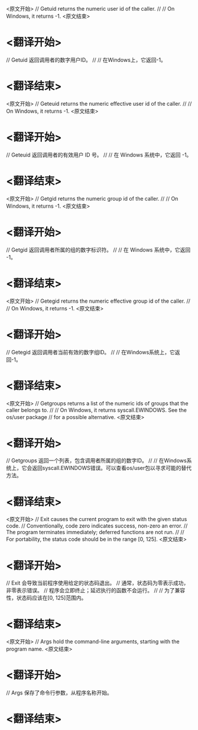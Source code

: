 
<原文开始>
// Getuid returns the numeric user id of the caller.
//
// On Windows, it returns -1.
<原文结束>

# <翻译开始>
// Getuid 返回调用者的数字用户ID。
//
// 在Windows上，它返回-1。
# <翻译结束>


<原文开始>
// Geteuid returns the numeric effective user id of the caller.
//
// On Windows, it returns -1.
<原文结束>

# <翻译开始>
// Geteuid 返回调用者的有效用户 ID 号。
// 
// 在 Windows 系统中，它返回 -1。
# <翻译结束>


<原文开始>
// Getgid returns the numeric group id of the caller.
//
// On Windows, it returns -1.
<原文结束>

# <翻译开始>
// Getgid 返回调用者所属的组的数字标识符。
//
// 在 Windows 系统中，它返回 -1。
# <翻译结束>


<原文开始>
// Getegid returns the numeric effective group id of the caller.
//
// On Windows, it returns -1.
<原文结束>

# <翻译开始>
// Getegid 返回调用者当前有效的数字组ID。
//
// 在Windows系统上，它返回-1。
# <翻译结束>


<原文开始>
// Getgroups returns a list of the numeric ids of groups that the caller belongs to.
//
// On Windows, it returns syscall.EWINDOWS. See the os/user package
// for a possible alternative.
<原文结束>

# <翻译开始>
// Getgroups 返回一个列表，包含调用者所属的组的数字ID。
//
// 在Windows系统上，它会返回syscall.EWINDOWS错误。可以查看os/user包以寻求可能的替代方法。
# <翻译结束>


<原文开始>
// Exit causes the current program to exit with the given status code.
// Conventionally, code zero indicates success, non-zero an error.
// The program terminates immediately; deferred functions are not run.
//
// For portability, the status code should be in the range [0, 125].
<原文结束>

# <翻译开始>
// Exit 会导致当前程序使用给定的状态码退出。
// 通常，状态码为零表示成功，非零表示错误。
// 程序会立即终止；延迟执行的函数不会运行。
// 
// 为了兼容性，状态码应该在[0, 125]范围内。
# <翻译结束>


<原文开始>
// Args hold the command-line arguments, starting with the program name.
<原文结束>

# <翻译开始>
// Args 保存了命令行参数，从程序名称开始。
# <翻译结束>

